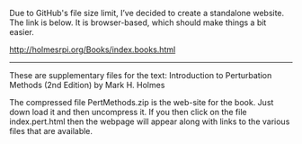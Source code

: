
Due to GitHub's file size limit, I’ve decided to create a standalone website. The link is below. It is browser-based, which should make things a bit easier.

http://holmesrpi.org/Books/index.books.html

**************
These are supplementary files for the text: Introduction to Perturbation Methods (2nd Edition) by Mark H. Holmes

The compressed file PertMethods.zip is the web-site for the book.  Just down load it and then uncompress it.  If you then click on the file index.pert.html then the webpage will appear along with links to the various files that are available.

